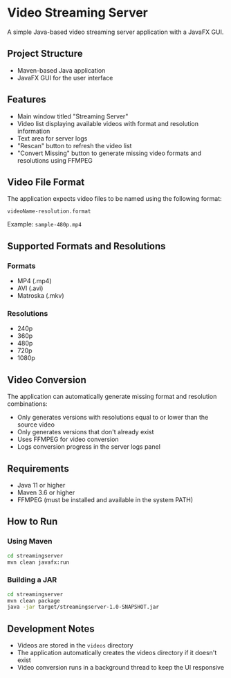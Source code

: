 # Video Streaming Server

A simple Java-based video streaming server application with a JavaFX GUI.

## Project Structure
- Maven-based Java application
- JavaFX GUI for the user interface

## Features
- Main window titled "Streaming Server"
- Video list displaying available videos with format and resolution information
- Text area for server logs
- "Rescan" button to refresh the video list
- "Convert Missing" button to generate missing video formats and resolutions using FFMPEG

## Video File Format
The application expects video files to be named using the following format:
```
videoName-resolution.format
```
Example: `sample-480p.mp4`

## Supported Formats and Resolutions
### Formats
- MP4 (.mp4)
- AVI (.avi)
- Matroska (.mkv)

### Resolutions
- 240p
- 360p
- 480p
- 720p
- 1080p

## Video Conversion
The application can automatically generate missing format and resolution combinations:
- Only generates versions with resolutions equal to or lower than the source video
- Only generates versions that don't already exist
- Uses FFMPEG for video conversion
- Logs conversion progress in the server logs panel

## Requirements
- Java 11 or higher
- Maven 3.6 or higher
- FFMPEG (must be installed and available in the system PATH)

## How to Run

### Using Maven
```bash
cd streamingserver
mvn clean javafx:run
```

### Building a JAR
```bash
cd streamingserver
mvn clean package
java -jar target/streamingserver-1.0-SNAPSHOT.jar
```

## Development Notes
- Videos are stored in the `videos` directory
- The application automatically creates the videos directory if it doesn't exist
- Video conversion runs in a background thread to keep the UI responsive 